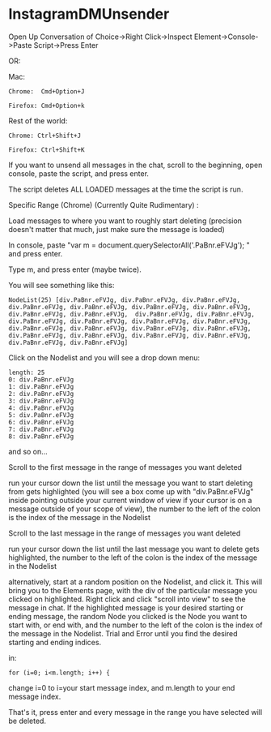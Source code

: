 # InstagramDMUnsender
Open Up Conversation of Choice->Right Click->Inspect Element->Console->Paste Script->Press Enter

OR:

Mac:

    Chrome:  Cmd+Option+J
  
    Firefox: Cmd+Option+k
  
Rest of the world:

    Chrome: Ctrl+Shift+J
  
    Firefox: Ctrl+Shift+K
  
If you want to unsend all messages in the chat, scroll to the beginning, open console, paste the script, and press enter.

The script deletes ALL LOADED messages at the time the script is run.

Specific Range (Chrome) (Currently Quite Rudimentary) :

Load messages to where you want to roughly start deleting (precision doesn't matter that much, just make sure the message is loaded)

In console, paste "var m = document.querySelectorAll('.PaBnr.eFVJg'); " and press enter.

Type m, and press enter (maybe twice). 

You will see something like this:

    NodeList(25) [div.PaBnr.eFVJg, div.PaBnr.eFVJg, div.PaBnr.eFVJg, div.PaBnr.eFVJg, div.PaBnr.eFVJg, div.PaBnr.eFVJg, div.PaBnr.eFVJg, div.PaBnr.eFVJg, div.PaBnr.eFVJg,  div.PaBnr.eFVJg, div.PaBnr.eFVJg, div.PaBnr.eFVJg, div.PaBnr.eFVJg, div.PaBnr.eFVJg, div.PaBnr.eFVJg, div.PaBnr.eFVJg, div.PaBnr.eFVJg, div.PaBnr.eFVJg, div.PaBnr.eFVJg, div.PaBnr.eFVJg, div.PaBnr.eFVJg, div.PaBnr.eFVJg, div.PaBnr.eFVJg, div.PaBnr.eFVJg, div.PaBnr.eFVJg]

Click on the Nodelist and you will see a drop down menu:

    length: 25
    0: div.PaBnr.eFVJg
    1: div.PaBnr.eFVJg
    2: div.PaBnr.eFVJg
    3: div.PaBnr.eFVJg
    4: div.PaBnr.eFVJg
    5: div.PaBnr.eFVJg
    6: div.PaBnr.eFVJg
    7: div.PaBnr.eFVJg
    8: div.PaBnr.eFVJg
    
and so on...

Scroll to the first message in the range of messages you want deleted

run your cursor down the list until the message you want to start deleting from gets highlighted (you will see a box come up with "div.PaBnr.eFVJg" inside pointing outside your current window of view if your cursor is on a message outside of your scope of view), the number to the left of the colon is the index of the message in the Nodelist

Scroll to the last message in the range of messages you want deleted

run your cursor down the list until the last message you want to delete gets highlighted, the number to the left of the colon is the index of the message in the Nodelist

alternatively, start at a random position on the Nodelist, and click it. This will bring you to the Elements page, with the div of the particular message you clicked on highlighted. Right click and click "scroll into view" to see the message in chat. If the highlighted message is your desired starting or ending message, the random Node you clicked is the Node you want to start with, or end with, and the number to the left of the colon is the index of the message in the Nodelist. Trial and Error until you find the desired starting and ending indices.

in:

    for (i=0; i<m.length; i++) {
    
change i=0 to i=your start message index, and m.length to your end message index. 

That's it, press enter and every message in the range you have selected will be deleted.


